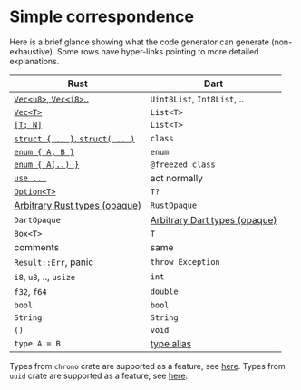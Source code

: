 # Simple correspondence

Here is a brief glance showing what the code generator can generate (non-exhaustive). Some rows have hyper-links pointing to more detailed explanations.

| Rust                                                 | Dart                                                 |
| ---------------------------------------------------- | ---------------------------------------------------- |
| [`Vec<u8>`, `Vec<i8>`..](lang_vec.md)                | `Uint8List`, `Int8List`, ..                          |
| [`Vec<T>`](lang_vec.md)                              | `List<T>`                                            |
| [`[T; N]`](lang_vec.md)                              | `List<T>`                                            |
| [`struct { .. }`, `struct( .. )`](lang_struct.md)    | `class`                                              |
| [`enum { A, B }`](lang_enum.md)                      | `enum`                                               |
| [`enum { A(..) }`](lang_enum.md)                     | `@freezed class`                                     |
| [`use ...`](lang_external.md)                        | act normally                                         |
| [`Option<T>`](lang_option.md)                        | `T?`                                                 |
| [Arbitrary Rust types (opaque)](lang_rust_opaque.md) | `RustOpaque`                                         |
| `DartOpaque`                                         | [Arbitrary Dart types (opaque)](lang_dart_opaque.md) |
| `Box<T>`                                             | `T`                                                  |
| comments                                             | same                                                 |
| `Result::Err`, panic                                 | `throw Exception`                                    |
| `i8`, `u8`, .., `usize`                              | `int`                                                |
| `f32`, `f64`                                         | `double`                                             |
| `bool`                                               | `bool`                                               |
| `String`                                             | `String`                                             |
| `()`                                                 | `void`                                               |
| `type A = B`                                         | [type alias](lang_type_alias.md)                     |

Types from `chrono` crate are supported as a feature, see [here](lang_chrono.md).
Types from `uuid` crate are supported as a feature, see [here](lang_uuid.md).
